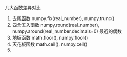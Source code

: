几大函数差异对比

1. 去尾函数 numpy.fix(real_number), numpy.trunc()
2. 四舍五入函数 numpy.round(real_number), numpy.around(real_number,decimals=0) 最近的偶数
3. 地板函数 math.floor(), numpy.floor()
4. 天花板函数 math.ceil(), numpy.ceil()
5. 

